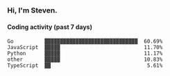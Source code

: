 ### Hi, I'm Steven.

#### Coding activity (past 7 days)
```
Go          ▓▓▓▓▓▓▓▓▓▓▓▓▓▓▓▓▓▓▓▓▓▓▓▓▓▓▓▓▓▓  60.69%
JavaScript  ▓▓▓▓▓                           11.70%
Python      ▓▓▓▓▓                           11.17%
other       ▓▓▓▓▓                           10.83%
TypeScript  ▓▓                               5.61%
```
